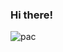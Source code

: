 ### Hi there!
![pac](https://user-images.githubusercontent.com/93825166/171283708-c7eb9924-c116-4312-93f7-241137b9a6ac.svg)
<!--

**kowalbartek/kowalbartek** is a ✨ _special_ ✨ repository because its `README.md` (this file) appears on your GitHub profile.

Here are some ideas to get you started:

- 🔭 I’m currently working on ...
- 🌱 I’m currently learning ...
- 👯 I’m looking to collaborate on ...
- 🤔 I’m looking for help with ...
- 💬 Ask me about ...
- 📫 How to reach me: ...
- 😄 Pronouns: ...
- ⚡ Fun fact: ...
-->


